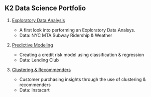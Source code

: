 ## K2 Data Science Portfolio

1) [Exploratory Data Analysis](https://github.com/mrjgamble/K2DataScience/tree/master/Projects/project1-eda)
    * A first look into performing an Exploratory Data Analsys.  
    * Data: NYC MTA Subway Ridership & Weather

2) [Predictive Modeling](https://github.com/mrjgamble/K2DataScience/tree/master/Projects/project2-predictive-modeling)
    * Creating a credit risk model using classification & regression
    * Data: Lending Club
    
3) [Clustering & Recommenders](https://github.com/mrjgamble/K2DataScience/tree/master/Projects/project3-recommender)
    * Customer purchasing insights through the use of clustering & recommenders
    * Data: Instacart
